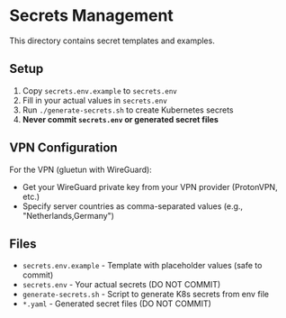 # Secrets Management

This directory contains secret templates and examples. 

## Setup

1. Copy `secrets.env.example` to `secrets.env`
2. Fill in your actual values in `secrets.env` 
3. Run `./generate-secrets.sh` to create Kubernetes secrets
4. **Never commit `secrets.env` or generated secret files**

## VPN Configuration

For the VPN (gluetun with WireGuard):
- Get your WireGuard private key from your VPN provider (ProtonVPN, etc.)
- Specify server countries as comma-separated values (e.g., "Netherlands,Germany")

## Files

- `secrets.env.example` - Template with placeholder values (safe to commit)
- `secrets.env` - Your actual secrets (DO NOT COMMIT)
- `generate-secrets.sh` - Script to generate K8s secrets from env file
- `*.yaml` - Generated secret files (DO NOT COMMIT)